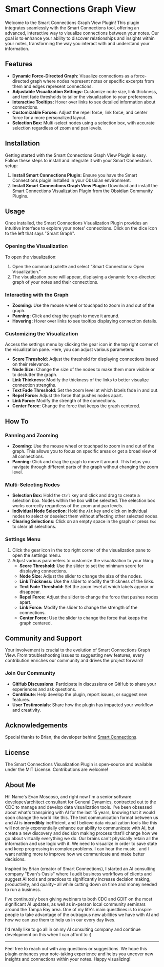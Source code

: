# Smart Connections Graph View

Welcome to the Smart Connections Graph View Plugin! This plugin integrates seamlessly with the Smart Connections tool, offering an advanced, interactive way to visualize connections between your notes. Our goal is to enhance your ability to discover relationships and insights within your notes, transforming the way you interact with and understand your information.

## Features

- **Dynamic Force-Directed Graph:** Visualize connections as a force-directed graph where nodes represent notes or specific excerpts from them and edges represent connections.
- **Adjustable Visualization Settings:** Customize node size, link thickness, and text fade thresholds to tailor the visualization to your preferences.
- **Interactive Tooltips:** Hover over links to see detailed information about connections.
- **Customizable Forces:** Adjust the repel force, link force, and center force for a more personalized layout.
- **Selection Box:** Multi-select nodes using a selection box, with accurate selection regardless of zoom and pan levels.

## Installation

Getting started with the Smart Connections Graph View Plugin is easy. Follow these steps to install and integrate it with your Smart Connections setup:

1. **Install Smart Connections Plugin:** Ensure you have the Smart Connections plugin installed in your Obsidian environment.
2. **Install Smart Connections Graph View Plugin:** Download and install the Smart Connections Visualization Plugin from the Obsidian Community Plugins.

## Usage

Once installed, the Smart Connections Visualization Plugin provides an intuitive interface to explore your notes' connections. Click on the dice icon to the left that says "Smart Graph".

### Opening the Visualization

To open the visualization:

1. Open the command palette and select "Smart Connections: Open Visualization."
2. The visualization pane will appear, displaying a dynamic force-directed graph of your notes and their connections.

### Interacting with the Graph

- **Zooming:** Use the mouse wheel or touchpad to zoom in and out of the graph.
- **Panning:** Click and drag the graph to move it around.
- **Hovering:** Hover over links to see tooltips displaying connection details.

### Customizing the Visualization

Access the settings menu by clicking the gear icon in the top right corner of the visualization pane. Here, you can adjust various parameters:

- **Score Threshold:** Adjust the threshold for displaying connections based on their relevance.
- **Node Size:** Change the size of the nodes to make them more visible or to declutter the graph.
- **Link Thickness:** Modify the thickness of the links to better visualize connection strengths.
- **Text Fade Threshold:** Set the zoom level at which labels fade in and out.
- **Repel Force:** Adjust the force that pushes nodes apart.
- **Link Force:** Modify the strength of the connections.
- **Center Force:** Change the force that keeps the graph centered.

## How To

### Panning and Zooming

- **Zooming:** Use the mouse wheel or touchpad to zoom in and out of the graph. This allows you to focus on specific areas or get a broad view of all connections.
- **Panning:** Click and drag the graph to move it around. This helps you navigate through different parts of the graph without changing the zoom level.

### Multi-Selecting Nodes

- **Selection Box:** Hold the `Ctrl` key and click and drag to create a selection box. Nodes within the box will be selected. The selection box works correctly regardless of the zoom and pan levels.
- **Individual Node Selection:** Hold the `Alt` key and click on individual nodes to select or deselect them without affecting other selected nodes.
- **Clearing Selections:** Click on an empty space in the graph or press `Esc` to clear all selections.

### Settings Menu

1. Click the gear icon in the top right corner of the visualization pane to open the settings menu.
2. Adjust various parameters to customize the visualization to your liking:
   - **Score Threshold:** Use the slider to set the minimum score for displaying connections.
   - **Node Size:** Adjust the slider to change the size of the nodes.
   - **Link Thickness:** Use the slider to modify the thickness of the links.
   - **Text Fade Threshold:** Set the zoom level at which labels appear or disappear.
   - **Repel Force:** Adjust the slider to change the force that pushes nodes apart.
   - **Link Force:** Modify the slider to change the strength of the connections.
   - **Center Force:** Use the slider to change the force that keeps the graph centered.

## Community and Support

Your involvement is crucial to the evolution of Smart Connections Graph View. From troubleshooting issues to suggesting new features, every contribution enriches our community and drives the project forward! 

### Join Our Community

- **GitHub Discussions**: Participate in discussions on GitHub to share your experiences and ask questions.
- **Contribute**: Help develop the plugin, report issues, or suggest new features.
- **User Testimonials**: Share how the plugin has impacted your workflow and creativity.

## Acknowledgements

Special thanks to Brian, the developer behind [Smart Connections](https://github.com/brianpetro/obsidian-smart-connections). 

## License

The Smart Connections Visualization Plugin is open-source and available under the MIT License. Contributions are welcome!

## About Me

Hi! Name's Evan Moscoso, and right now I'm a senior software developer/architect consultant for General Dynamics, contracted out to the CDC to manage and develop data visualization tools.  I've been obsessed about what's transpiring with AI for the last 15 years, knowing that it would soon change the world like this.  The text communication format between us and AI is **incredibly** inefficient, and I believe data visualization tools like this will not only exponentially enhance our ability to communicate with AI, but create a new discovery and decision making process that'll change how we go about virtually everything we do.  Our brains can't physically retain all the information and use logic with it.  We need to visualize in order to save state and keep progressing in complex problems.  I can hear the music.. and I want nothing more to improve how we communicate and make better decisions.  

Inspired by Brian (creator of Smart Connections), I started an AI consulting company "Evan's Oasis" where I audit business workflows of clients and suggest AI tools and practices to significantly increase decision making, productivity, and quality– all while cutting down on time and money needed to run a business.  

I've continuosly been giving webinars to both CDC and GDIT on the most significant AI updates, as well as in-person local community seminars around the Tampa Bay area. 
One of my life's main questlines is to inspire people to take advantage of the outragous new abilities we have with AI and how we can use them to help us in our every day lives.

I'd really like to go all in on my AI consulting company and continue development on this when I can afford to :)

---

Feel free to reach out with any questions or suggestions. We hope this plugin enhances your note-taking experience and helps you uncover new insights and connections within your notes. Happy visualizing!
